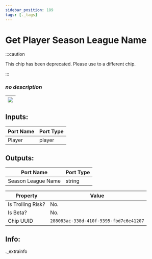 ```yaml
---
sidebar_position: 189
tags: [._tags]
---
```


# Get Player Season League Name
:::caution

This chip has been deprecated. Please use to a different chip.

:::

### *no description*

| ![](https://images-ext-2.discordapp.net/external/MPmIaQzlEPmgGWlgi-WxBBXt0Bjv_zWPkg1y1f_sy3s/https/www.recroomcircuits.com/image/circuit/absolute-value?width=206&height=108) |
|-----|

## Inputs:
| Port Name | Port Type |
|-----------|-----------|
| Player | player |

## Outputs:
| Port Name | Port Type |
|-----------|-----------|
| Season League Name | string | 

| Property  | Value |
|-------------------|-----------|
| Is Trolling Risk? | No. |
| Is Beta? | No. |
| Chip UUID | `288083ac-338d-410f-9395-fbd7c6e41207` |

## Info:
._extrainfo